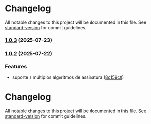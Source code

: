 # Changelog

All notable changes to this project will be documented in this file. See [standard-version](https://github.com/conventional-changelog/standard-version) for commit guidelines.

### [1.0.3](https://github.com/devflow-modules/jwt-auth/compare/v1.0.1...v1.0.3) (2025-07-23)

### [1.0.2](https://github.com/devflow-modules/jwt-auth/compare/v1.0.1...v1.0.2) (2025-07-22)


### Features

* suporte a múltiplos algoritmos de assinatura ([8c159c0](https://github.com/devflow-modules/jwt-auth/commit/8c159c087eec5b6893cbe65d485223e30ed483e3))

# Changelog

All notable changes to this project will be documented in this file. See [standard-version](https://github.com/conventional-changelog/standard-version) for commit guidelines.
